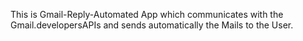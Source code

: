 This is Gmail-Reply-Automated App which communicates with the Gmail.developersAPIs and sends automatically the Mails to the User.
